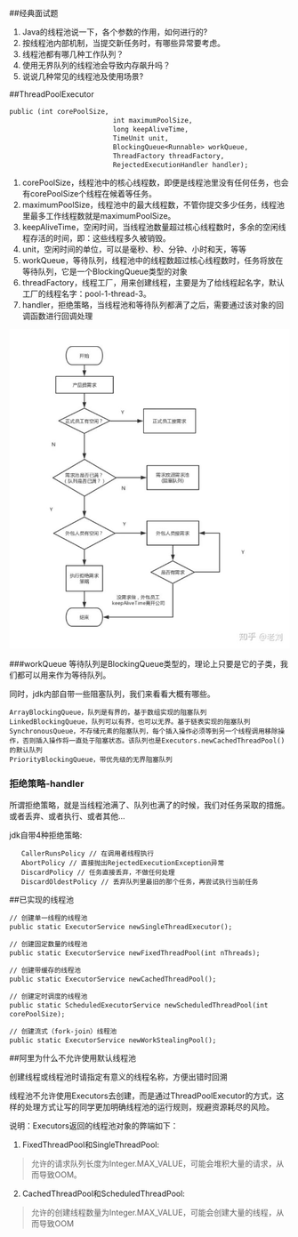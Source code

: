 ##经典面试题
  
1. Java的线程池说一下，各个参数的作用，如何进行的?
2. 按线程池内部机制，当提交新任务时，有哪些异常要考虑。
3. 线程池都有哪几种工作队列？
4. 使用无界队列的线程池会导致内存飙升吗？
5. 说说几种常见的线程池及使用场景?

##ThreadPoolExecutor

```$xslt
public (int corePoolSize,
                          int maximumPoolSize,
                          long keepAliveTime,
                          TimeUnit unit,
                          BlockingQueue<Runnable> workQueue,
                          ThreadFactory threadFactory,
                          RejectedExecutionHandler handler);

```

1. corePoolSize，线程池中的核心线程数，即便是线程池里没有任何任务，也会有corePoolSize个线程在候着等任务。
2. maximumPoolSize，线程池中的最大线程数，不管你提交多少任务，线程池里最多工作线程数就是maximumPoolSize。
3. keepAliveTime，空闲时间，当线程池数量超过核心线程数时，多余的空闲线程存活的时间，即：这些线程多久被销毁。
4. unit，空闲时间的单位，可以是毫秒、秒、分钟、小时和天，等等
5. workQueue，等待队列，线程池中的线程数超过核心线程数时，任务将放在等待队列，它是一个BlockingQueue类型的对象
6. threadFactory，线程工厂，用来创建线程，主要是为了给线程起名字，默认工厂的线程名字：pool-1-thread-3。
7. handler，拒绝策略，当线程池和等待队列都满了之后，需要通过该对象的回调函数进行回调处理

![1](../images/threadpool-1.jpg)

###workQueue
等待队列是BlockingQueue类型的，理论上只要是它的子类，我们都可以用来作为等待队列。

同时，jdk内部自带一些阻塞队列，我们来看看大概有哪些。

    ArrayBlockingQueue，队列是有界的，基于数组实现的阻塞队列
    LinkedBlockingQueue，队列可以有界，也可以无界。基于链表实现的阻塞队列
    SynchronousQueue，不存储元素的阻塞队列，每个插入操作必须等到另一个线程调用移除操作，否则插入操作将一直处于阻塞状态。该队列也是Executors.newCachedThreadPool()的默认队列
    PriorityBlockingQueue，带优先级的无界阻塞队列

### 拒绝策略-handler
   
所谓拒绝策略，就是当线程池满了、队列也满了的时候，我们对任务采取的措施。或者丢弃、或者执行、或者其他...
   
   jdk自带4种拒绝策略:
   
       CallerRunsPolicy // 在调用者线程执行
       AbortPolicy // 直接抛出RejectedExecutionException异常
       DiscardPolicy // 任务直接丢弃，不做任何处理
       DiscardOldestPolicy // 丢弃队列里最旧的那个任务，再尝试执行当前任务



##已实现的线程池
```
// 创建单一线程的线程池
public static ExecutorService newSingleThreadExecutor();
```


```$xslt
// 创建固定数量的线程池
public static ExecutorService newFixedThreadPool(int nThreads);
```

```$xslt
// 创建带缓存的线程池
public static ExecutorService newCachedThreadPool();
```

```$xslt
// 创建定时调度的线程池
public static ScheduledExecutorService newScheduledThreadPool(int corePoolSize);
```

```
// 创建流式（fork-join）线程池
public static ExecutorService newWorkStealingPool();
```


##阿里为什么不允许使用默认线程池

创建线程或线程池时请指定有意义的线程名称，方便出错时回溯

线程池不允许使用Executors去创建，而是通过ThreadPoolExecutor的方式，这样的处理方式让写的同学更加明确线程池的运行规则，规避资源耗尽的风险。 

说明：Executors返回的线程池对象的弊端如下： 
1. FixedThreadPool和SingleThreadPool: 
    
> 允许的请求队列长度为Integer.MAX_VALUE，可能会堆积大量的请求，从而导致OOM。 

2. CachedThreadPool和ScheduledThreadPool: 
    
>允许的创建线程数量为Integer.MAX_VALUE，可能会创建大量的线程，从而导致OOM
